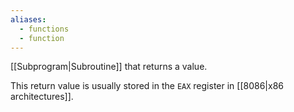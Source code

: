 ```yaml
---
aliases:
  - functions
  - function
---
```

[[Subprogram|Subroutine]] that returns a value.

This return value is usually stored in the `EAX` register in [[8086|x86 architectures]].
